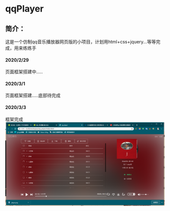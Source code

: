 # qqPlayer


## 简介：
这是一个仿制qq音乐播放器网页版的小项目，计划用html+css+jquery...等等完成，用来练练手

#### 2020/2/29 
页面框架搭建中.....
#### 2020/3/1
页面框架搭建.....底部待完成
#### 2020/3/3
框架完成
![](images/frame.png)

